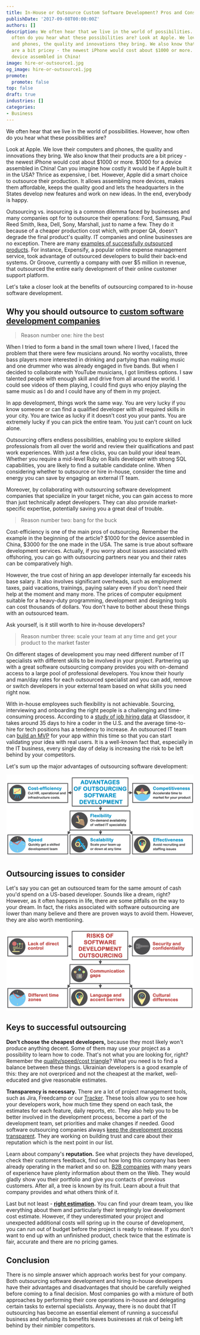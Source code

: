 ```yaml
---
title: In-House or Outsource Custom Software Development? Pros and Cons
publishDate: '2017-09-08T00:00:00Z'
authors: []
description: We often hear that we live in the world of possibilities. However, how
  often do you hear what these possibilities are? Look at Apple. We love their computers
  and phones, the quality and innovations they bring. We also know that their products
  are a bit pricey - the newest iPhone would cost about $1000 or more. $1000 for a
  device assembled in China!
image: hire-or-outsource1.jpg
og_image: hire-or-outsource1.jpg
promote:
  promote: false
top: false
draft: true
industries: []
categories:
- Business
---
```

We often hear that we live in the world of possibilities. However, how often do you hear what these possibilities are?

Look at Apple. We love their computers and phones, the quality and innovations they bring. We also know that their products are a bit pricey - the newest iPhone would cost about $1000 or more. $1000 for a device assembled in China! Can you imagine how costly it would be if Apple built it in the USA? Thrice as expensive, I bet. However, Apple did a smart choice to outsource their production. It allows assembling more devices, makes them affordable, keeps the quality good and lets the headquarters in the States develop new features and work on new ideas. In the end, everybody is happy.

Outsourcing vs. insourcing is a common dilemma faced by businesses and many companies opt for to outsource their operations: Ford, Samsung, Paul Reed Smith, Ikea, Dell, Sony, Marshall, just to name a few. They do it because of a cheaper production cost which, with proper QA, doesn't degrade the final product's quality. IT companies and online businesses are no exception. There are many <a href="https://codeable.io/blog/top-companies-outsourced-development/" target="_blank">examples of successfully outsourced products</a>. For instance, Expensify, a popular online expense management service, took advantage of outsourced developers to build their back-end systems. Or Groove, currently a company with over $5 million in revenue, that outsourced the entire early development of their online customer support platform.

Let's take a closer look at the benefits of outsourcing compared to in-house software development.

## Why you should outsource to <a href="https://anadea.info/services/custom-software-development" target="_blank">custom software development companies</a>

> Reason number one: hire the best

When I tried to form a band in the small town where I lived, I faced the problem that there were few musicians around. No worthy vocalists, three bass players more interested in drinking and partying than making music and one drummer who was already engaged in five bands. But when I decided to collaborate with YouTube musicians, I got limitless options. I saw talented people with enough skill and drive from all around the world. I could see videos of them playing, I could find guys who enjoy playing the same music as I do and I could have any of them in my project.

In app development, things work the same way. You are very lucky if you know someone or can find a qualified developer with all required skills in your city. You are twice as lucky if it doesn't cost you your pants. You are extremely lucky if you can pick the entire team. You just can't count on luck alone.

Outsourcing offers endless possibilities, enabling you to explore skilled professionals from all over the world and review their qualifications and past work experiences. With just a few clicks, you can build your ideal team. Whether you require a mid-level Ruby on Rails developer with strong SQL capabilities, you are likely to find a suitable candidate online. When considering whether to outsource or hire in-house, consider the time and energy you can save by engaging an external IT team.

Moreover, by collaborating with outsourcing software development companies that specialize in your target niche, you can gain access to more than just technically adept developers. They can also provide market-specific expertise, potentially saving you a great deal of trouble.

> Reason number two: bang for the buck

Cost-efficiency is one of the main pros of outsourcing. Remember the example in the beginning of the article? $1000 for the device assembled in China, $3000 for the one made in the USA. The same is true about software development services. Actually, if you worry about issues associated with offshoring, you can go with outsourcing partners near you and their rates can be comparatively high.

However, the true cost of hiring an app developer internally far exceeds his base salary. It also involves significant overheads, such as employment taxes, paid vacations, trainings, paying salary even if you don't need their help at the moment and many more. The prices of computer equipment suitable for a heavy-duty programming, development and designing tools can cost thousands of dollars. You don't have to bother about these things with an outsourced team.

Ask yourself, is it still worth to hire in-house developers?

> Reason number three: scale your team at any time and get your product to the market faster

On different stages of development you may need different number of IT specialists with different skills to be involved in your project. Partnering up with a great software outsourcing company provides you with on-demand access to a large pool of professional developers. You know their hourly and man/day rates for each outsourced specialist and you can add, remove or switch developers in your external team based on what skills you need right now.

With in-house employees such flexibility is not achievable. Sourcing, interviewing and onboarding the right people is a challenging and time-consuming process. According to a <a href="https://www.computerworld.com/article/2939497/here-s-how-long-the-hiring-process-for-that-tech-job-will-take.html" target="_blank">study of job hiring data</a> at Glassdoor, it takes around 35 days to hire a coder in the U.S. and the average time-to-hire for tech positions has a tendency to increase. An outsourced IT team can [build an MVP](https://anadea.info/guides/what-is-mvp) for your app within this time so that you can start validating your idea with real users. It is a well-known fact that, especially in the IT business, every single day of delay is increasing the risk to be left behind by your competitors.

Let's sum up the major advantages of outsourcing software development:

![Advantages of outsourcing software development](Advantagies_of_IT_outsourcing.jpg)

## Outsourcing issues to consider

Let's say you can get an outsourced team for the same amount of cash you'd spend on a US-based developer. Sounds like a dream, right? However, as it often happens in life, there are some pitfalls on the way to your dream. In fact, the risks associated with software outsourcing are lower than many believe and there are proven ways to avoid them. However, they are also worth mentioning.

![Outsourcing issues to consider](Risks_of_IT_outsourcing.jpg)

## Keys to successful outsourcing

**Don't choose the cheapest developers,** because they most likely won't produce anything decent. Some of them may use your project as a possibility to learn how to code. That's not what you are looking for, right? Remember the [quality/speed/cost triangle](https://anadea.info/blog/time-quality-cost-which-ones-do-you-choose-for-your-app)? What you need is to find a balance between these things. Ukrainian developers is a good example of this: they are not overpriced and not the cheapest at the market, well-educated and give reasonable estimates.

**Transparency is necessary.** There are a lot of project management tools, such as Jira, Freedcamp or our [Tracker](https://anadea.info/projects/tracker). These tools allow you to see how your developers work, how much time they spend on each task, the estimates for each feature, daily reports, etc. They also help you to be better involved in the development process, become a part of the development team, set priorities and make changes if needed. Good software outsourcing companies always [keep the development process transparent](https://anadea.info/blog/transparency-as-a-clue-to-successful-partnership). They are working on building trust and care about their reputation which is the next point in our list.

Learn about company's **reputation.** See what projects they have developed, check their customers feedback, find out how long this company has been already operating in the market and so on. <a href="https://www.b2blistings.org/">B2B companies</a> with many years of experience have plenty information about them on the Web. They would gladly show you their portfolio and give you contacts of previous customers. After all, a tree is known by its fruit. Learn about a fruit that company provides and what others think of it.

Last but not least - **[right estimation](https://anadea.info/blog/how-to-solve-agile-estimation-problem).** You can find your dream team, you like everything about them and particularly their temptingly low development cost estimate. However, if they underestimated your project and unexpected additional costs will spring up in the course of development, you can run out of budget before the project is ready to release. If you don't want to end up with an unfinished product, check twice that the estimate is fair, accurate and there are no pricing games.

## Conclusion

There is no simple answer which approach works best for your company. Both outsourcing software development and hiring in-house developers have their advantages and disadvantages that should be carefully weighed before coming to a final decision. Most companies go with a mixture of both approaches by performing their core operations in-house and delegating certain tasks to external specialists. Anyway, there is no doubt that IT outsourcing has become an essential element of running a successful business and refusing its benefits leaves businesses at risk of being left behind by their nimbler competitors.
